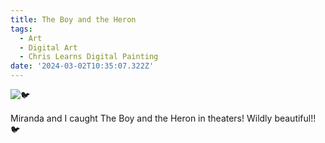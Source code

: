 ```yaml
---
title: The Boy and the Heron
tags:
  - Art
  - Digital Art
  - Chris Learns Digital Painting
date: '2024-03-02T10:35:07.322Z'
---
```


![🐦](http://res.cloudinary.com/cpadilla/image/upload/v1709329465/chrisdpadilla/blog/art/newtgjjkhh0anu19kkk9.jpg)

Miranda and I caught The Boy and the Heron in theaters! Wildly beautiful!! 🐦
